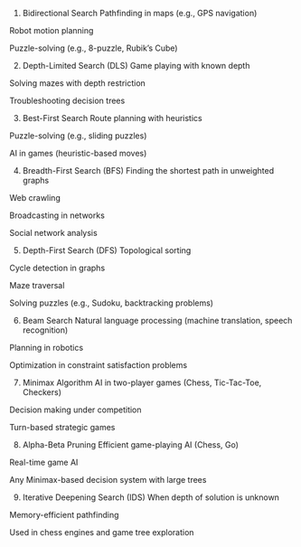 1. Bidirectional Search
Pathfinding in maps (e.g., GPS navigation)

Robot motion planning

Puzzle-solving (e.g., 8-puzzle, Rubik’s Cube)

2. Depth-Limited Search (DLS)
Game playing with known depth

Solving mazes with depth restriction

Troubleshooting decision trees

3. Best-First Search
Route planning with heuristics

Puzzle-solving (e.g., sliding puzzles)

AI in games (heuristic-based moves)

4. Breadth-First Search (BFS)
Finding the shortest path in unweighted graphs

Web crawling

Broadcasting in networks

Social network analysis

5. Depth-First Search (DFS)
Topological sorting

Cycle detection in graphs

Maze traversal

Solving puzzles (e.g., Sudoku, backtracking problems)

6. Beam Search
Natural language processing (machine translation, speech recognition)

Planning in robotics

Optimization in constraint satisfaction problems

7. Minimax Algorithm
AI in two-player games (Chess, Tic-Tac-Toe, Checkers)

Decision making under competition

Turn-based strategic games

8. Alpha-Beta Pruning
Efficient game-playing AI (Chess, Go)

Real-time game AI

Any Minimax-based decision system with large trees

9. Iterative Deepening Search (IDS)
When depth of solution is unknown

Memory-efficient pathfinding

Used in chess engines and game tree exploration

